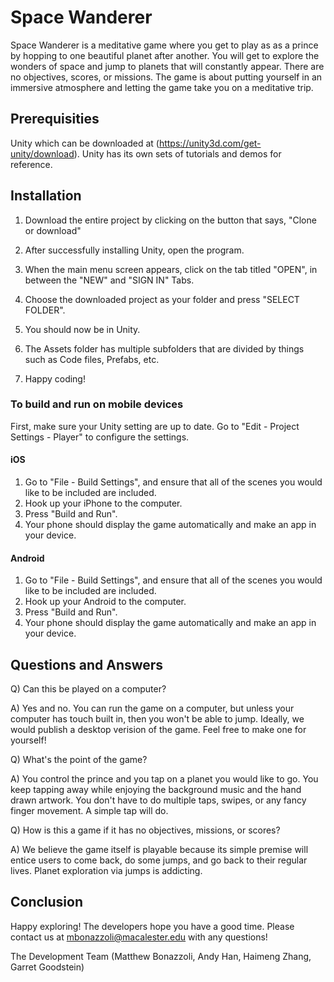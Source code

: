 # Space Wanderer
Space Wanderer is a meditative game where you get to play as as a prince by hopping to one beautiful planet after another. You will get to explore the wonders of space and jump to planets that will constantly appear. There are no objectives, scores, or missions. The game is about putting yourself in an immersive atmosphere and letting the game take you on a meditative trip.  

## Prerequisities
Unity which can be downloaded at (https://unity3d.com/get-unity/download). Unity has its own sets of tutorials and demos for reference. 

## Installation 
1) Download the entire project by clicking on the button that says, "Clone or download"

2) After successfully installing Unity, open the program. 

3) When the main menu screen appears, click on the tab titled "OPEN", in between the "NEW" and "SIGN IN" Tabs. 

4) Choose the downloaded project as your folder and press "SELECT FOLDER".

5) You should now be in Unity.

6) The Assets folder has multiple subfolders that are divided by things such as Code files, Prefabs, etc.

7) Happy coding!

### To build and run on mobile devices

First, make sure your Unity setting are up to date. Go to "Edit - Project Settings - Player" to configure the settings.

#### iOS

1) Go to "File - Build Settings", and ensure that all of the scenes you would like to be included are included. 
2) Hook up your iPhone to the computer.
3) Press "Build and Run".
4) Your phone should display the game automatically and make an app in your device.

#### Android 

1) Go to "File - Build Settings", and ensure that all of the scenes you would like to be included are included. 
2) Hook up your Android to the computer.
3) Press "Build and Run".
4) Your phone should display the game automatically and make an app in your device.

## Questions and Answers

Q) Can this be played on a computer?

A) Yes and no. You can run the game on a computer, but unless your computer has touch built in, then you won't be able to jump. Ideally, we would publish a desktop verision of the game. Feel free to make one for yourself!

Q) What's the point of the game? 

A) You control the prince and you tap on a planet you would like to go. You keep tapping away while enjoying the background music and the hand drawn artwork. You don't have to do multiple taps, swipes, or any fancy finger movement. A simple tap will do. 

Q) How is this a game if it has no objectives, missions, or scores?

A)  We believe the game itself is playable because its simple premise will entice users to come back, do some jumps, and go back to their regular lives. Planet exploration via jumps is addicting. 

## Conclusion

Happy exploring! The developers hope you have a good time. Please contact us at mbonazzoli@macalester.edu with any questions!

The Development Team 
(Matthew Bonazzoli, Andy Han, Haimeng Zhang, Garret Goodstein)


